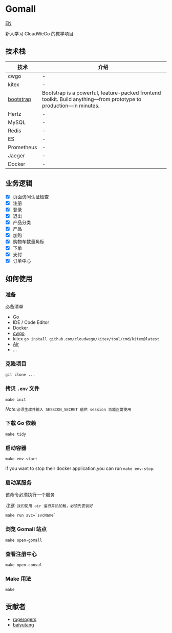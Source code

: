 # Gomall
[EN](README.md)

新人学习 CloudWeGo 的教学项目

## 技术栈
| 技术            | 介绍 |
|---------------|----|
| cwgo          | -  |
| kitex         | -  |
| [bootstrap](https://getbootstrap.com/docs/5.3/getting-started/introduction/) | Bootstrap is a powerful, feature-packed frontend toolkit. Build anything—from prototype to production—in minutes.  |
| Hertz         | -  |
| MySQL         | -  |
| Redis         | -  |
| ES            | -  |
| Prometheus    | -  |
| Jaeger        | -  |
| Docker        | -  |

## 业务逻辑
- [x] 页面访问认证检查
- [x] 注册
- [x] 登录
- [x] 退出
- [x] 产品分类
- [x] 产品
- [x] 加购
- [x] 购物车数量角标
- [x] 下单
- [x] 支付
- [x] 订单中心

## 如何使用
### 准备
必备清单
- Go
- IDE / Code Editor
- Docker
- [cwgo](https://github.com/cloudwego/cwgo)
- kitex `go install github.com/cloudwego/kitex/tool/cmd/kitex@latest`
- [Air](https://github.com/cosmtrek/air)
- ...

### 克隆项目
```
git clone ...
```

### 拷贝 `.env` 文件
```
make init
```
*Note:*`必须生成并输入 SESSION_SECRET 值供 session 功能正常使用`
### 下载 Go 依赖
```
make tidy
```

### 启动容器
```
make env-start
```
if you want to stop their docker application,you can run `make env-stop`.

### 启动某服务
该命令必须执行一个服务

*注意:* `我们使用 air 运行并热加载，必须先安装好`
```
make run svc=`svcName`
```
### 浏览 Gomall 站点
```
make open-gomall
```
### 查看注册中心
```
make open-consul
```
### Make 用法
```
make
```
## 贡献者
- [rogerogers](https://github.com/rogerogers)
- [baiyutang](https://github.com/baiyutang)
